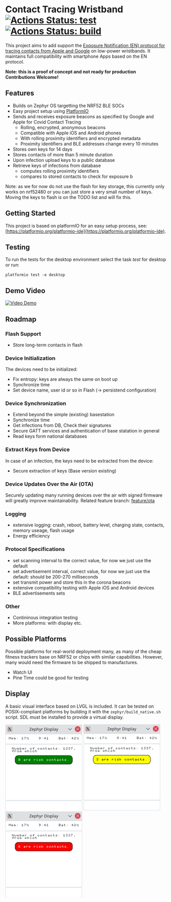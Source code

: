 # Contact Tracing Wristband [![Actions Status: test](https://github.com/CovidBraceletPrj/CovidBracelet/workflows/test/badge.svg)](https://github.com/CovidBraceletPrj/CovidBracelet/actions) [![Actions Status: build](https://github.com/CovidBraceletPrj/CovidBracelet/workflows/build/badge.svg)](https://github.com/CovidBraceletPrj/CovidBracelet/actions)

This project aims to add support the [Exposure Notification (EN) protocol for tracing contacts from Apple and Google](https://covid19.apple.com/contacttracing) on low-power wristbands. It maintains full compatibility with smartphone Apps based on the EN protocol.

**Note: this is a proof of concept and not ready for production**  
**Contributions Welcome!** 

## Features
* Builds on Zephyr OS targetting the NRF52 BLE SOCs
* Easy project setup using [PlatformIO](https://platformio.org/platformio-ide)
* Sends and receives exposure beacons as specified by Google and Apple for Covid Contact Tracing
  * Rolling, encrypted, anonymous beacons 
  * Compatible with Apple iOS and Android phones
  * With rolling proximity identifiers and encrypted metadata
  * Proximity identifiers and BLE addresses change every 10 minutes
* Stores own keys for 14 days
* Stores contacts of more than 5 minute duration
* Upon infection upload keys to a public database
* Retrieve keys of infections from database
  * computes rolling proximity identifiers 
  * compares to stored contacts to check for exposure b

Note: as we for now do not use the flash for key storage, this currently only works on nrf52480 or you can just store a very small number of keys. Moving the keys to flash is on the TODO list and will fix this. 

## Getting Started
This project is based on platformIO for an easy setup process, see: [https://platformio.org/platformio-ide](https://platformio.org/platformio-ide).


## Testing
To run the tests for the desktop environment select the task *test* for desktop or run:

```
platformio test -e desktop
```

## Demo Video

[![Video Demo](https://img.youtube.com/vi/tYGsFJC3LtE/0.jpg)](https://youtu.be/tYGsFJC3LtE)

## Roadmap

### Flash Support
* Store long-term contacts in flash

### Device Initialization
The devices need to be initialized:
* Fix entropy: keys are always the same on boot up
* Synchronize time
* Set device name, user id or so in Flash (-> persistend configuration)

### Device Synchronization
* Extend beyond the simple (existing) basestation
* Synchronize time
* Get infections from DB, Check their signatures
* Secure GATT services and authentication of base statation in general
* Read keys form national databases

### Extract Keys from Device
In case of an infection, the keys need to be extracted from the device:
* Secure extraction of keys
(Base version existing)

### Device Updates Over the Air (OTA)
Securely updating many running devices over the air with signed firmware will greatly improve maintainability. Related feature branch: [feature/ota](https://github.com/CovidBraceletPrj/CovidBracelet/tree/feature/ota)

### Logging
* extensive logging: crash, reboot, battery level, charging state, contacts, memory useage, flash usage
* Energy efficiency

### Protocol Specifications
* set scanning interval to the correct value, for now we just use the default
* set advertisement interval, correct value, for now we just use the default: should be 200-270 milliseconds
* set transmit power and store this in the corona beacons
* extensive compatibility testing with Apple iOS and Android devices
* BLE advertisements sets

### Other
* Contininous integration testing
* More platforms: with display etc.

## Possible Platforms
Possible platforms for real-world deployment many, as many of the cheap fitness trackers base on NRF52 or chips with similar capabilities.
However, many would need the firmware to be shipped to manufactures.
* Watch UI
* Pine Time could be good for testing

## Display

A basic visual interface based on LVGL is included.
It can be tested on POSIX-compliant platforms by building it with the `zephyr/build_native.sh` script.
SDL must be installed to provide a virtual display.

![No risk contacts](img/display_no_risk.png) ![Low risk](img/display_low_risk.png) ![High risk](img/display_high_risk.png)